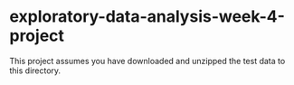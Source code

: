 # exploratory-data-analysis-week-4-project

This project assumes you have downloaded and unzipped the test data to this directory. 
